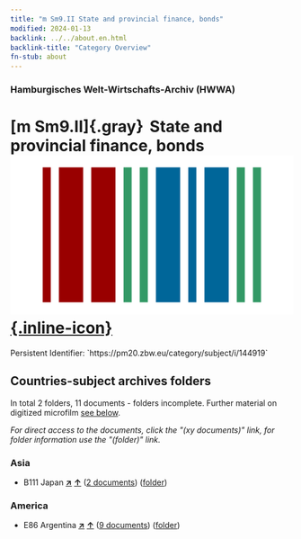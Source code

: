 ```yaml
---
title: "m Sm9.II State and provincial finance, bonds"
modified: 2024-01-13
backlink: ../../about.en.html
backlink-title: "Category Overview"
fn-stub: about
---
```


### Hamburgisches Welt-Wirtschafts-Archiv (HWWA)

# [m Sm9.II]{.gray}&#8201; State and provincial finance, bonds &#160; [![Wikidata](/images/Wikidata-logo.svg "Wikidata"){.inline-icon}](http://www.wikidata.org/entity/Q104700267)

<div class="hint">Persistent Identifier: `https://pm20.zbw.eu/category/subject/i/144919`</div>







## Countries-subject archives folders







In total 2 folders, 11 documents - folders incomplete. Further material on digitized microfilm [see below](#filmsections).

_For direct access to the documents, click the "(xy documents)" link, for folder information use the "(folder)" link._



### Asia

- B111 Japan [**&nearr;**](../../../geo/i/141272/about.en.html "Japan (all folders)") [**&uarr;**](../../../geo/about.en.html#B111 "Country category system") (<a href="https://pm20.zbw.eu/iiifview/folder/sh/141272,144919" title="about: Japan : State and provincial finance, bonds" target="_blank">2 documents</a>) ([folder](../../../../folder/sh/1412xx/141272/1449xx/144919/about.en.html))

### America

- E86 Argentina [**&nearr;**](../../../geo/i/141692/about.en.html "Argentina (all folders)") [**&uarr;**](../../../geo/about.en.html#E86 "Country category system") (<a href="https://pm20.zbw.eu/iiifview/folder/sh/141692,144919" title="about: Argentina : State and provincial finance, bonds" target="_blank">9 documents</a>) ([folder](../../../../folder/sh/1416xx/141692/1449xx/144919/about.en.html))



<a id="filmsections" />













